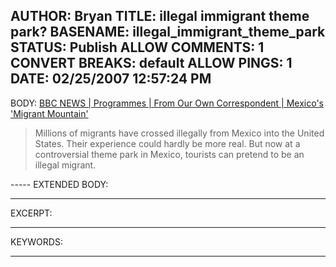 AUTHOR: Bryan
TITLE: illegal immigrant theme park?
BASENAME: illegal_immigrant_theme_park
STATUS: Publish
ALLOW COMMENTS: 1
CONVERT BREAKS: __default__
ALLOW PINGS: 1
DATE: 02/25/2007 12:57:24 PM
-----
BODY:
<a title="BBC NEWS | Programmes | From Our Own Correspondent | Mexico's 'Migrant Mountain'" href="http://news.bbc.co.uk/2/hi/programmes/from_our_own_correspondent/6390297.stm">BBC NEWS | Programmes | From Our Own Correspondent | Mexico's 'Migrant Mountain'</a>

<blockquote>Millions of migrants have crossed illegally from Mexico into the United States. Their experience could hardly be more real. But now at a controversial theme park in Mexico, tourists can pretend to be an illegal migrant.</blockquote>
-----
EXTENDED BODY:

-----
EXCERPT:

-----
KEYWORDS:

-----


